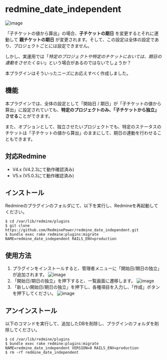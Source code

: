 # redmine_date_independent

![image](https://github.com/RedminePower/redmine_date_independent/assets/87136359/b6ec8743-bdc8-436f-a712-f3c174cf40f1)

「子チケットの値から算出」の場合、**子チケットの期日** を変更するとそれに連動して **親チケットの期日** が変更されます。そして、この設定は全体の設定であり、プロジェクトごとには設定できません。

しかし、実運用では「_特定のプロジェクトや特定のチケットにおいては、期日の連動をさせたくない_」という場合があるのではないでしょうか？

本プラグインはそういったニーズにお応えすべく作成しました。

## 機能
本プラグインでは、全体の設定として「開始日 / 期日」が「子チケットの値から算出」に設定されていても、**特定のプロジェクトのみ、「子チケットから独立」させる**ことができます。

また、オプションとして、独立させたいプロジェクトでも、特定のステータスのチケットは「子チケットの値から算出」のままにして、期日の連動を行わせることもできます。

## 対応Redmine
- V4.x (V4.2.3にて動作確認済み)
- V5.x (V5.0.3にて動作確認済み)

## インストール
Redmineのプラグインのフォルダにて、以下を実行し、Redmineを再起動してください。

```
$ cd /var/lib/redmine/plugins
$ git clone https://github.com/RedminePower/redmine_date_independent.git
$ bundle exec rake redmine:plugins:migrate NAME=redmine_date_independent RAILS_ENV=production
```

## 使用方法

1. プラグインをインストールすると、管理者メニューに「開始日/期日の独立」が追加されます。
![image](https://github.com/RedminePower/redmine_date_independent/assets/87136359/febd0e09-ac77-47c4-810e-8521d6db9ef0)
1. 「開始日/期日の独立」を押下すると、一覧画面に遷移します。
![image](https://github.com/RedminePower/redmine_date_independent/assets/87136359/bf0fbc0e-5b68-4596-8ca1-9a251261ddbc)
1. 「新しい開始日/期日の独立」を押下し、各種項目を入力し、「作成」ボタンを押下してください。
![image](https://github.com/RedminePower/redmine_date_independent/assets/87136359/158da482-8b27-409b-9377-f6ee554ff3d8)

## アンインストール
以下のコマンドを実行して、追加したDBを削除し、プラグインのフォルダを削除してください。

```
$ cd /var/lib/redmine/plugins
$ bundle exec rake redmine:plugins:migrate NAME=redmine_date_independent VERSION=0 RAILS_ENV=production
$ rm -rf redmine_date_independent
```


